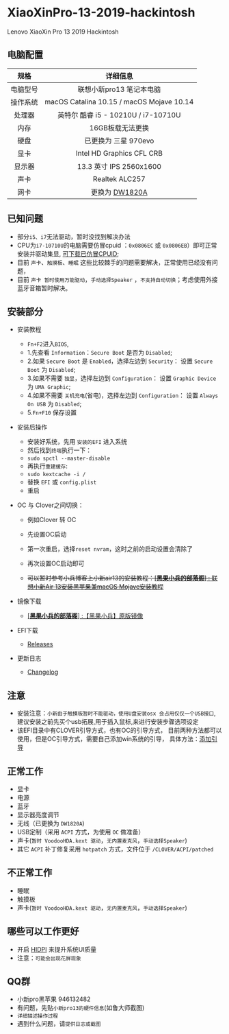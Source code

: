 # XiaoXinPro-13-2019-hackintosh
Lenovo XiaoXin Pro 13 2019 Hackintosh
## 电脑配置
|规格 | 详细信息|
|:-: | :-:|
|电脑型号|联想小新pro13 笔记本电脑|
|操作系统|macOS Catalina 10.15 / macOS Mojave 10.14|
|处理器|英特尔 酷睿 i5 - 10210U / i7-10710U|
|内存|16GB板载无法更换|
|硬盘|已更换为 三星 970evo|
|显卡|Intel HD Graphics CFL CRB|（UHD620）
|显示器|13.3 英寸 IPS 2560x1600|
|声卡| Realtek ALC257|
|网卡|更换为 [DW1820A](https://blog.daliansky.net/DW1820A_BCM94350ZAE-driver-inserts-the-correct-posture.html)|

## 已知问题
- 部分`i5、i7`无法驱动，暂时没找到解决办法
- CPU为`i7-10710U`的电脑需要仿冒cpuid ：`0x0806EC` 或 `0x0806EB`）即可正常安装并驱动集显, [可下载已仿冒CPUID](https://github.com/daliansky/XiaoXinPro-13-2019-hackintosh/releases/tag/v1.2);
- 目前 `声卡`、`触摸板`、`睡眠` 这些比较棘手的问题需要解决，正常使用已经没有问题，
- 目前 `声卡 暂时使用万能驱动`，`手动选择Speaker` ，`不支持自动切换`；考虑使用外接蓝牙音箱暂时解决。

## 安装部分

- 安装教程
    - `Fn+F2`进入`BIOS`,
    - 1.先查看 `Information`：`Secure Boot` 是否为 `Disabled`;
    - 2.如果 `Secure Boot` 是 `Enabled`，选择左边到 `Security`： 设置 `Secure Boot` 为 `Disabled`;
    - 3.如果不需要 `独显`，选择左边到 `Configuration`： 设置 `Graphic Device` 为 `UMA Graphic`;
    - 4.如果不需要 `关机充电`(省电)，选择左边到 `Configuration`： 设置 `Always On USB` 为 `Disabled`;
    - 5.`Fn+F10` 保存设置
- 安装后操作
    - 安装好系统，先用 `安装的EFI` 进入系统
    - 然后找到`终端`执行一下：
    - `sudo spctl --master-disable`
    - 再执行`重建缓存`: 
    - `sudo kextcache -i /`
    - 替换 `EFI` 或 `config.plist`
    - 重启

- OC 与 Clover之间切换：
   - 例如Clover 转 OC
   - 先设置OC启动
   - 第一次重启，选择`reset nvram`，这时之前的启动设置会清除了
   - 再次设置OC启动即可

    - <del>可以暂时参考小兵博客上小新air13的安装教程：[[**黑果小兵的部落阁**] : 联想小新Air 13安装黑苹果兼macOS Mojave安装教程](https://blog.daliansky.net/Lenovo-Xiaoxin-Air-13-macOS-Mojave-installation-tutorial.html)</del>
- 镜像下载
    - [[**黑果小兵的部落阁**] :【黑果小兵】原版镜像](https://blog.daliansky.net/categories/下载/镜像/)
- EFI下载
  - [Releases](https://github.com/daliansky/XiaoXinPro-13-2019-hackintosh/releases)
- 更新日志  
  - [Changelog](Changelog.md)
## 注意
     
- 安装注意：`小新由于触摸板暂时不能驱动，使用U盘安装osx 会占用仅仅一个USB接口`,
  建议安装之前先买个usb拓展,用于插入鼠标,来进行安装步骤选项设定
- 该EFI目录中有CLOVER引导方式，也有OC的引导方式，
  目前两种方法都可以使用，但是OC引导方式，需要自己添加win系统的引导，
  具体方法：[添加引导](EFI/Document/OC-引导多系统@OC-xlivans.md)
## 正常工作
- 显卡
- 电源
- 蓝牙
- 显示器亮度调节
- 无线（已更换为 `DW1820A`)
- USB定制（采用 `ACPI` 方式，为使用 `OC` 做准备）
- 声卡(`暂时 VoodooHDA.kext 驱动`，`无内置麦克风`，`手动选择Speaker`)
- 其它 `ACPI` 补丁修复采用 `hotpatch` 方式，文件位于 `/CLOVER/ACPI/patched`

## 不正常工作
- 睡眠
- 触摸板
- 声卡(`暂时 VoodooHDA.kext 驱动`，`无内置麦克风`，`手动选择Speaker`)

## 哪些可以工作更好
- 开启 [HIDPI](https://github.com/xzhih/one-key-hidpi) 来提升系统UI质量
- 注意：`可能会出现花屏现象`

## QQ群
- 小新pro黑苹果    946132482
- 有问题，先贴`小新pro13的硬件信息`(如鲁大师截图)
- `详细描述操作过程`
- 遇到什么问题，请`提供日志或截图`

